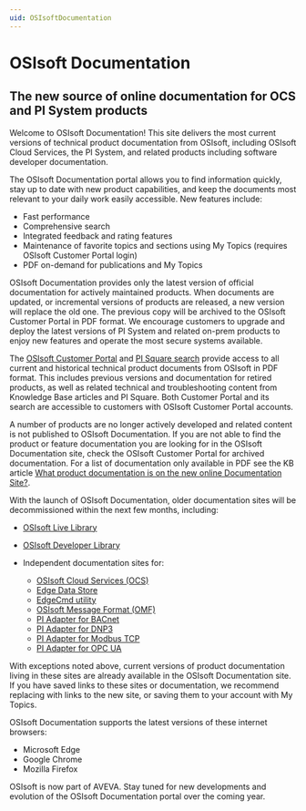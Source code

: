 ```yaml
---
uid: OSIsoftDocumentation
---
```


# OSIsoft Documentation

## The new source of online documentation for OCS and PI System products

Welcome to OSIsoft Documentation! This site delivers the most current versions of technical product documentation from OSIsoft, including OSIsoft Cloud Services, the PI System, and related products including software developer documentation.

The OSIsoft Documentation portal allows you to find information quickly, stay up to date with new product capabilities, and keep the documents most relevant to your daily work easily accessible. New features include:

* Fast performance
* Comprehensive search
* Integrated feedback and rating features
* Maintenance of favorite topics and sections using My Topics (requires OSIsoft Customer Portal login)
* PDF on-demand for publications and My Topics

OSIsoft Documentation provides only the latest version of official documentation for actively maintained products. When documents are updated, or incremental versions of products are released, a new version will replace the old one. The previous copy will be archived to the OSIsoft Customer Portal in PDF format. We encourage customers to upgrade and deploy the latest versions of PI System and related on-prem products to enjoy new features and operate the most secure systems available.

The [OSIsoft Customer Portal](https://my.osisoft.com/) and [PI Square search](https://pisquare.osisoft.com/s/global-search/%40uri#t=All&sort=relevancy) provide access to all current and historical technical product documents from OSIsoft in PDF format. This includes previous versions and documentation for retired products, as well as related technical and troubleshooting content from Knowledge Base articles and PI Square. Both Customer Portal and its search are accessible to customers with OSIsoft Customer Portal accounts.

A number of products are no longer actively developed and related content is not published to OSIsoft Documentation. If you are not able to find the product or feature documentation you are looking for in the OSIsoft Documentation site, check the OSIsoft Customer Portal for archived documentation. For a list of documentation only available in PDF see the KB article [What product documentation is on the new online Documentation Site?](https://pisquare.osisoft.com/s/article/000035848).

With the launch of OSIsoft Documentation, older documentation sites will be decommissioned within the next few months, including:

* [OSIsoft Live Library](https://livelibrary.osisoft.com/LiveLibrary/web/ui.xql?action=html&resource=publist_home.html)
* [OSIsoft Developer Library](https://techsupport.osisoft.com/Documentation/PI-AF-SDK/html/1a02af4c-1bec-4804-a9ef-3c7300f5e2fc.htm)
* Independent documentation sites for:

  * [OSIsoft Cloud Services (OCS)](https://ocs-docs.osisoft.com/Content_Portal/OCS_Content_Portal_Overview.html)
  * [Edge Data Store](https://osisoft.github.io/Edge-Data-Store-Docs/content/)
  * [EdgeCmd utility](https://osisoft.github.io/EdgeCmd-Docs/content/)
  * [OSIsoft Message Format (OMF)](https://omf-docs.osisoft.com/)
  * [PI Adapter for BACnet](https://osisoft.github.io/PI-Adapter-BACnet-Docs/content/)
  * [PI Adapter for DNP3](https://osisoft.github.io/PI-Adapter-DNP3-Docs/content/)
  * [PI Adapter for Modbus TCP](https://osisoft.github.io/PI-Adapter-Modbus-Docs/content/)
  * [PI Adapter for OPC UA](https://osisoft.github.io/PI-Adapter-OPC-UA-Docs/content/)

With exceptions noted above, current versions of product documentation living in these sites are already available in the OSIsoft Documentation site. If you have saved links to these sites or documentation, we recommend replacing with links to the new site, or saving them to your account with My Topics.

OSIsoft Documentation supports the latest versions of these internet browsers:

* Microsoft Edge
* Google Chrome
* Mozilla Firefox

OSIsoft is now part of AVEVA. Stay tuned for new developments and evolution of the OSIsoft Documentation portal over the coming year.
